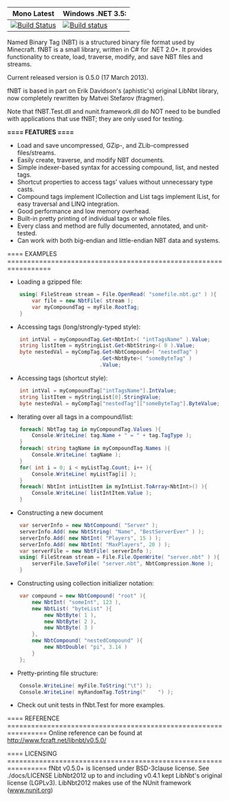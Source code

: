 **Mono Latest** | **Windows .NET 3.5:**
------------ | -------------
[![Build Status](https://travis-ci.org/MineLib/fNbt.svg)](https://travis-ci.org/MineLib/fNbt) | [![Build status](https://ci.appveyor.com/api/projects/status/iryer92htr239fxj?svg=true)](https://ci.appveyor.com/project/Aragas/fnbt)

Named Binary Tag (NBT) is a structured binary file format used by Minecraft.
fNBT is a small library, written in C# for .NET 2.0+. It provides functionality
to create, load, traverse, modify, and save NBT files and streams.

Current released version is 0.5.0 (17 March 2013).

fNBT is based in part on Erik Davidson's (aphistic's) original LibNbt library,
now completely rewritten by Matvei Stefarov (fragmer).

Note that fNBT.Test.dll and nunit.framework.dll do NOT need to be bundled with
applications that use fNBT; they are only used for testing.


**==== FEATURES ====**
- Load and save uncompressed, GZip-, and ZLib-compressed files/streams.
- Easily create, traverse, and modify NBT documents.
- Simple indexer-based syntax for accessing compound, list, and nested tags.
- Shortcut properties to access tags' values without unnecessary type casts.
- Compound tags implement ICollection<T> and List tags implement IList<T>, for
    easy traversal and LINQ integration.
- Good performance and low memory overhead.
- Built-in pretty printing of individual tags or whole files.
- Every class and method are fully documented, annotated, and unit-tested.
- Can work with both big-endian and little-endian NBT data and systems.


==== EXAMPLES =================================================================
- Loading a gzipped file:
``` csharp
    using( FileStream stream = File.OpenRead( "somefile.nbt.gz" ) ){
        var file = new NbtFile( stream );
        var myCompoundTag = myFile.RootTag;
    }
```

- Accessing tags (long/strongly-typed style):
``` csharp
    int intVal = myCompoundTag.Get<NbtInt>( "intTagsName" ).Value;
    string listItem = myStringList.Get<NbtString>( 0 ).Value;
    byte nestedVal = myCompTag.Get<NbtCompound>( "nestedTag" )
                              .Get<NbtByte>( "someByteTag" )
                              .Value;
```

- Accessing tags (shortcut style):
``` csharp
    int intVal = myCompoundTag["intTagsName"].IntValue;
    string listItem = myStringList[0].StringValue;
    byte nestedVal = myCompTag["nestedTag"]["someByteTag"].ByteValue;
```

- Iterating over all tags in a compound/list:
``` csharp
    foreach( NbtTag tag in myCompoundTag.Values ){
        Console.WriteLine( tag.Name + " = " + tag.TagType );
    }
    foreach( string tagName in myCompoundTag.Names ){
        Console.WriteLine( tagName );
    }
    for( int i = 0; i < myListTag.Count; i++ ){
        Console.WriteLine( myListTag[i] );
    }
    foreach( NbtInt intListItem in myIntList.ToArray<NbtInt>() ){
        Console.WriteLine( listIntItem.Value );
    }
```

- Constructing a new document
``` csharp
    var serverInfo = new NbtCompound( "Server" );
    serverInfo.Add( new NbtString( "Name", "BestServerEver" ) );
    serverInfo.Add( new NbtInt( "Players", 15 ) );
    serverInfo.Add( new NbtInt( "MaxPlayers", 20 ) );
    var serverFile = new NbtFile( serverInfo );
    using( FileStream stream = File.File.OpenWrite( "server.nbt" ) ){
        serverFile.SaveToFile( "server.nbt", NbtCompression.None );
    }
```

- Constructing using collection initializer notation:
``` csharp
    var compound = new NbtCompound( "root" ){
        new NbtInt( "someInt", 123 ),
        new NbtList( "byteList" ){
            new NbtByte( 1 ),
            new NbtByte( 2 ),
            new NbtByte( 3 )
        },
        new NbtCompound( "nestedCompound" ){
            new NbtDouble( "pi", 3.14 )
        }
    };
```

- Pretty-printing file structure:
``` csharp
    Console.WriteLine( myFile.ToString("\t") );
    Console.WriteLine( myRandomTag.ToString("    ") );
```

- Check out unit tests in fNbt.Test for more examples.


==== REFERENCE ================================================================
Online reference can be found at http://www.fcraft.net/libnbt/v0.5.0/


==== LICENSING ================================================================
fNbt v0.5.0+ is licensed under BSD-3clause license. See ./docs/LICENSE
LibNbt2012 up to and including v0.4.1 kept LibNbt's original license (LGPLv3).
LibNbt2012 makes use of the NUnit framework (www.nunit.org)
